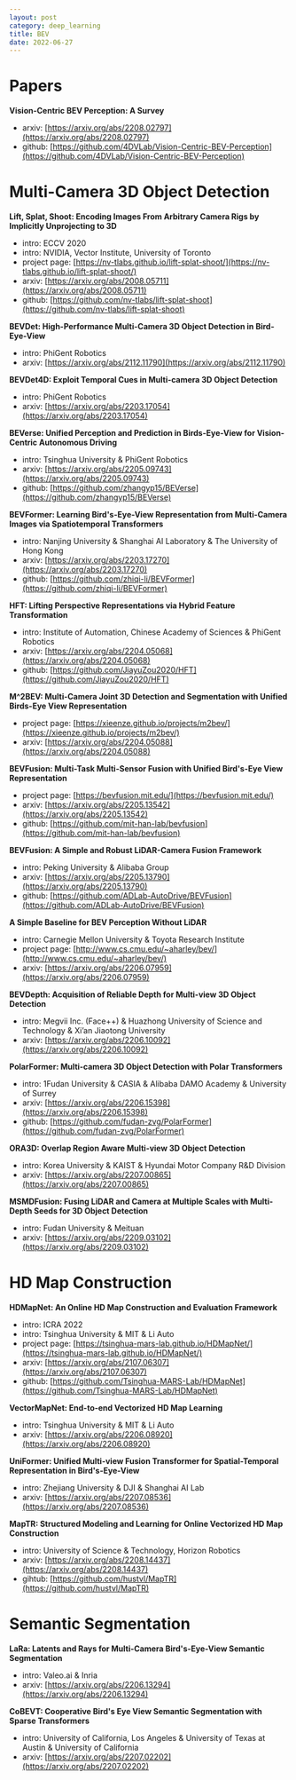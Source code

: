 ```yaml
---
layout: post
category: deep_learning
title: BEV
date: 2022-06-27
---
```


# Papers

**Vision-Centric BEV Perception: A Survey**

- arxiv: [https://arxiv.org/abs/2208.02797](https://arxiv.org/abs/2208.02797)
- github: [https://github.com/4DVLab/Vision-Centric-BEV-Perception](https://github.com/4DVLab/Vision-Centric-BEV-Perception)

# Multi-Camera 3D Object Detection

**Lift, Splat, Shoot: Encoding Images From Arbitrary Camera Rigs by Implicitly Unprojecting to 3D**

- intro: ECCV 2020
- intro: NVIDIA, Vector Institute, University of Toronto
- project page: [https://nv-tlabs.github.io/lift-splat-shoot/](https://nv-tlabs.github.io/lift-splat-shoot/)
- arxiv: [https://arxiv.org/abs/2008.05711](https://arxiv.org/abs/2008.05711)
- github: [https://github.com/nv-tlabs/lift-splat-shoot](https://github.com/nv-tlabs/lift-splat-shoot)

**BEVDet: High-Performance Multi-Camera 3D Object Detection in Bird-Eye-View**

- intro: PhiGent Robotics
- arxiv: [https://arxiv.org/abs/2112.11790](https://arxiv.org/abs/2112.11790)

**BEVDet4D: Exploit Temporal Cues in Multi-camera 3D Object Detection**

- intro: PhiGent Robotics
- arxiv: [https://arxiv.org/abs/2203.17054](https://arxiv.org/abs/2203.17054)

**BEVerse: Unified Perception and Prediction in Birds-Eye-View for Vision-Centric Autonomous Driving**

- intro: Tsinghua University & PhiGent Robotics
- arxiv: [https://arxiv.org/abs/2205.09743](https://arxiv.org/abs/2205.09743)
- github: [https://github.com/zhangyp15/BEVerse](https://github.com/zhangyp15/BEVerse)

**BEVFormer: Learning Bird's-Eye-View Representation from Multi-Camera Images via Spatiotemporal Transformers**

- intro: Nanjing University & Shanghai AI Laboratory & The University of Hong Kong
- arxiv: [https://arxiv.org/abs/2203.17270](https://arxiv.org/abs/2203.17270)
- github: [https://github.com/zhiqi-li/BEVFormer](https://github.com/zhiqi-li/BEVFormer)

**HFT: Lifting Perspective Representations via Hybrid Feature Transformation**

- intro: Institute of Automation, Chinese Academy of Sciences & PhiGent Robotics
- arxiv: [https://arxiv.org/abs/2204.05068](https://arxiv.org/abs/2204.05068)
- github: [https://github.com/JiayuZou2020/HFT](https://github.com/JiayuZou2020/HFT)

**M^2BEV: Multi-Camera Joint 3D Detection and Segmentation with Unified Birds-Eye View Representation**

- project page: [https://xieenze.github.io/projects/m2bev/](https://xieenze.github.io/projects/m2bev/)
- arxiv: [https://arxiv.org/abs/2204.05088](https://arxiv.org/abs/2204.05088)

**BEVFusion: Multi-Task Multi-Sensor Fusion with Unified Bird's-Eye View Representation**

- project page: [https://bevfusion.mit.edu/](https://bevfusion.mit.edu/)
- arxiv: [https://arxiv.org/abs/2205.13542](https://arxiv.org/abs/2205.13542)
- github: [https://github.com/mit-han-lab/bevfusion](https://github.com/mit-han-lab/bevfusion)

**BEVFusion: A Simple and Robust LiDAR-Camera Fusion Framework**

- intro: Peking University & Alibaba Group
- arxiv: [https://arxiv.org/abs/2205.13790](https://arxiv.org/abs/2205.13790)
- github: [https://github.com/ADLab-AutoDrive/BEVFusion](https://github.com/ADLab-AutoDrive/BEVFusion)

**A Simple Baseline for BEV Perception Without LiDAR**

- intro: Carnegie Mellon University & Toyota Research Institute
- project page: [http://www.cs.cmu.edu/~aharley/bev/](http://www.cs.cmu.edu/~aharley/bev/)
- arxiv: [https://arxiv.org/abs/2206.07959](https://arxiv.org/abs/2206.07959)

**BEVDepth: Acquisition of Reliable Depth for Multi-view 3D Object Detection**

- intro: Megvii Inc. (Face++) & Huazhong University of Science and Technology & Xi’an Jiaotong University
- arxiv: [https://arxiv.org/abs/2206.10092](https://arxiv.org/abs/2206.10092)

**PolarFormer: Multi-camera 3D Object Detection with Polar Transformers**

- intro: 1Fudan University & CASIA & Alibaba DAMO Academy & University of Surrey
- arxiv: [https://arxiv.org/abs/2206.15398](https://arxiv.org/abs/2206.15398)
- github: [https://github.com/fudan-zvg/PolarFormer](https://github.com/fudan-zvg/PolarFormer)

**ORA3D: Overlap Region Aware Multi-view 3D Object Detection**

- intro: Korea University & KAIST & Hyundai Motor Company R&D Division
- arxiv: [https://arxiv.org/abs/2207.00865](https://arxiv.org/abs/2207.00865)

**MSMDFusion: Fusing LiDAR and Camera at Multiple Scales with Multi-Depth Seeds for 3D Object Detection**

- intro: Fudan University & Meituan
- arxiv: [https://arxiv.org/abs/2209.03102](https://arxiv.org/abs/2209.03102)

# HD Map Construction

**HDMapNet: An Online HD Map Construction and Evaluation Framework**

- intro: ICRA 2022
- intro: Tsinghua University & MIT & Li Auto
- project page: [https://tsinghua-mars-lab.github.io/HDMapNet/](https://tsinghua-mars-lab.github.io/HDMapNet/)
- arxiv: [https://arxiv.org/abs/2107.06307](https://arxiv.org/abs/2107.06307)
- github: [https://github.com/Tsinghua-MARS-Lab/HDMapNet](https://github.com/Tsinghua-MARS-Lab/HDMapNet)

**VectorMapNet: End-to-end Vectorized HD Map Learning**

- intro: Tsinghua University & MIT & Li Auto
- arxiv: [https://arxiv.org/abs/2206.08920](https://arxiv.org/abs/2206.08920)

**UniFormer: Unified Multi-view Fusion Transformer for Spatial-Temporal Representation in Bird's-Eye-View**

- intro: Zhejiang University & DJI & Shanghai AI Lab
- arxiv: [https://arxiv.org/abs/2207.08536](https://arxiv.org/abs/2207.08536)

**MapTR: Structured Modeling and Learning for Online Vectorized HD Map Construction**

- intro: University of Science & Technology, Horizon Robotics
- arxiv: [https://arxiv.org/abs/2208.14437](https://arxiv.org/abs/2208.14437)
- gihtub: [https://github.com/hustvl/MapTR](https://github.com/hustvl/MapTR)

# Semantic Segmentation

**LaRa: Latents and Rays for Multi-Camera Bird's-Eye-View Semantic Segmentation**

- intro: Valeo.ai & Inria
- arxiv: [https://arxiv.org/abs/2206.13294](https://arxiv.org/abs/2206.13294)

**CoBEVT: Cooperative Bird's Eye View Semantic Segmentation with Sparse Transformers**

- intro: University of California, Los Angeles & University of Texas at Austin & University of California
- arxiv: [https://arxiv.org/abs/2207.02202](https://arxiv.org/abs/2207.02202)
